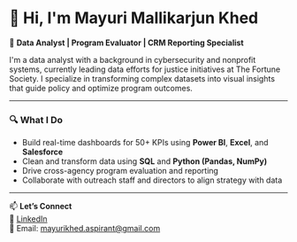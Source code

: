 # 👋 Hi, I'm Mayuri Mallikarjun Khed

🎯 **Data Analyst | Program Evaluator | CRM Reporting Specialist**

I'm a data analyst with a background in cybersecurity and nonprofit systems, currently leading data efforts for justice initiatives at The Fortune Society. I specialize in transforming complex datasets into visual insights that guide policy and optimize program outcomes.

---

### 🔍 What I Do

- Build real-time dashboards for 50+ KPIs using **Power BI**, **Excel**, and **Salesforce**
- Clean and transform data using **SQL** and **Python (Pandas, NumPy)**
- Drive cross-agency program evaluation and reporting
- Collaborate with outreach staff and directors to align strategy with data

---

📫 **Let’s Connect**  
🔗 [LinkedIn](https://linkedin.com/in/mayurikhed)  
📧 Email: mayurikhed.aspirant@gmail.com
